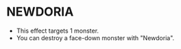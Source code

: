 # NEWDORIA

*   This effect targets 1 monster.
*   You can destroy a face-down monster with "Newdoria".
